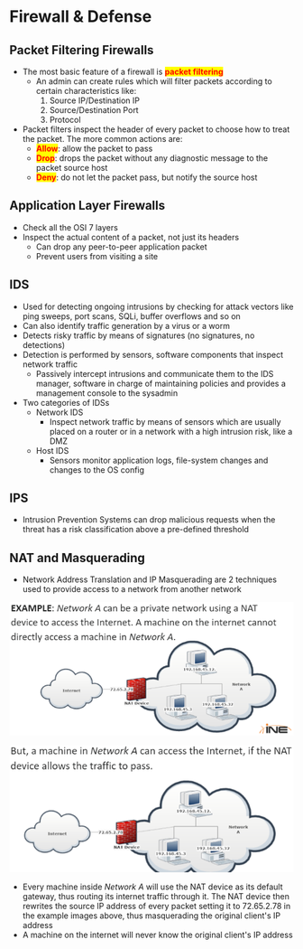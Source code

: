# Firewall & Defense

## Packet Filtering Firewalls

* The most basic feature of a firewall is <mark style="color:red;">**packet filtering**</mark>
  * An admin can create rules which will filter packets according to certain characteristics like:
    1. Source IP/Destination IP
    2. Source/Destination Port
    3. Protocol
* Packet filters inspect the header of every packet to choose how to treat the packet. The more common actions are:
  * <mark style="color:red;">**Allow**</mark>: allow the packet to pass
  * <mark style="color:red;">**Drop**</mark>: drops the packet without any diagnostic message to the packet source host
  * <mark style="color:red;">**Deny**</mark>: do not let the packet pass, but notify the source host

## Application Layer Firewalls

* Check all the OSI 7 layers
* Inspect the actual content of a packet, not just its headers
  * Can drop any peer-to-peer application packet
  * Prevent users from visiting a site

## IDS

* Used for detecting ongoing intrusions by checking for attack vectors like ping sweeps, port scans, SQLi, buffer overflows and so on
* Can also identify traffic generation by a virus or a worm
* Detects risky traffic by means of signatures (no signatures, no detections)
* Detection is performed by sensors, software components that inspect network traffic
  * Passively intercept intrusions and communicate them to the IDS manager, software in charge of maintaining policies and provides a management console to the sysadmin
* Two categories of IDSs
  * Network IDS
    * Inspect network traffic by means of sensors which are usually placed on a router or in a network with a high intrusion risk, like a DMZ
  * Host IDS
    * Sensors monitor application logs, file-system changes and changes to the OS config

## IPS

* Intrusion Prevention Systems can drop malicious requests when the threat has a risk classification above a pre-defined threshold

## NAT and Masquerading

* Network Address Translation and IP Masquerading are 2 techniques used to provide access to a network from another network

![](<../../../../.gitbook/assets/image (112).png>)

![](<../../../../.gitbook/assets/image (188).png>)

* Every machine inside _Network A_ will use the NAT device as its default gateway, thus routing its internet traffic through it. The NAT device then rewrites the source IP address of every packet setting it to 72.65.2.78 in the example images above, thus masquerading the original client's IP address
* A machine on the internet will never know the original client's IP address

